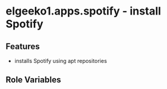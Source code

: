 # elgeeko1.apps.spotify - install Spotify

## Features

- installs Spotify using apt repositories

## Role Variables

